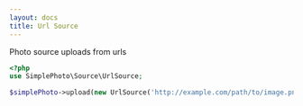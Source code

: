 ```yaml
---
layout: docs
title: Url Source
---
```


Photo source uploads from urls

```php
<?php
use SimplePhoto\Source\UrlSource;

$simplePhoto->upload(new UrlSource('http://example.com/path/to/image.png'));
```
